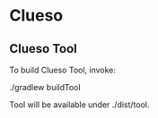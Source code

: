Clueso
======


Clueso Tool
----------

To build Clueso Tool, invoke:

./gradlew buildTool

Tool will be available under ./dist/tool.



